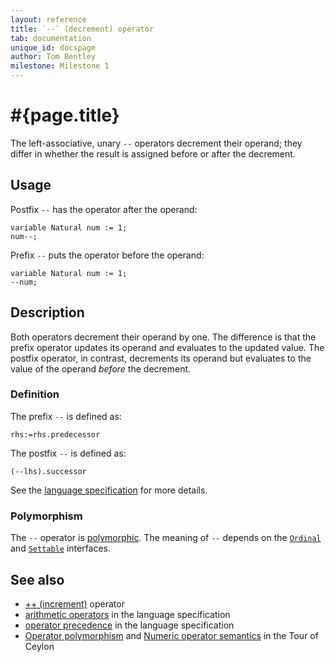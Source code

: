 ```yaml
---
layout: reference
title: `--` (decrement) operator
tab: documentation
unique_id: docspage
author: Tom Bentley
milestone: Milestone 1
---
```


# #{page.title}

The left-associative, unary `--` operators decrement their operand; they
differ in whether the result is assigned before or after the decrement.

## Usage 

Postfix `--` has the operator after the operand:


    variable Natural num := 1;
    num--;
    
Prefix `--` puts the operator before the operand:

    variable Natural num := 1;
    --num;

## Description

Both operators decrement their operand by one. The difference is that the 
prefix operator updates its operand and evaluates to the updated value. 
The postfix operator, in contrast, decrements its operand but evaluates to the 
value of the operand *before* the decrement.

### Definition

The prefix `--` is defined as:

    rhs:=rhs.predecessor
    
The postfix `--` is defined as:

    (--lhs).successor

See the [language specification](#{site.urls.spec}#arithmetic) for more details.

### Polymorphism

The `--` operator is [polymorphic](/documentation/reference/operator/operator-polymorphism). 
The meaning of `--` depends on the 
[`Ordinal`](../../ceylon.language/Ordinal) and
[`Settable`](../../ceylon.language/Settable) interfaces.

## See also

* [++ (increment)](../increment) operator
* [arithmetic operators](#{site.urls.spec}#arithmetic) in the 
  language specification
* [operator precedence](#{site.urls.spec}#operatorprecedence) in the 
  language specification
* [Operator polymorphism](/documentation/tour/language-module/#operator_polymorphism) 
  and 
  [Numeric operator semantics](/documentation/tour/language-module/#numeric_operator_semantics) 
  in the Tour of Ceylon
